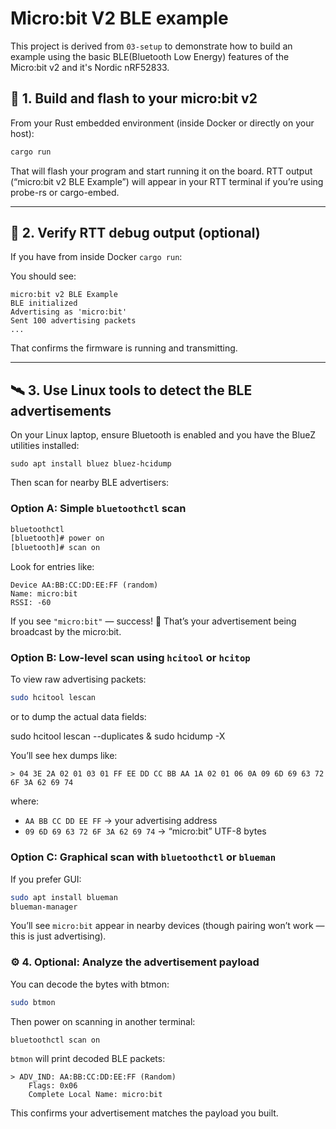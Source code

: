 # Micro:bit V2 BLE example

This project is derived from `03-setup` to demonstrate how to build an example using the basic BLE(Bluetooth Low Energy) features of the Micro:bit v2 and it's Nordic nRF52833. 

## 🧩 1. Build and flash to your micro:bit v2

From your Rust embedded environment (inside Docker or directly on your host):

```bash
cargo run
```

That will flash your program and start running it on the board.
RTT output (“micro:bit v2 BLE Example”) will appear in your RTT terminal if you’re using probe-rs or cargo-embed.

---

## 🧠 2. Verify RTT debug output (optional)

If you have from inside Docker `cargo run`:

You should see:

```text
micro:bit v2 BLE Example
BLE initialized
Advertising as 'micro:bit'
Sent 100 advertising packets
...
```
That confirms the firmware is running and transmitting.

---

## 🛰️ 3. Use Linux tools to detect the BLE advertisements

On your Linux laptop, ensure Bluetooth is enabled and you have the BlueZ utilities installed:

```sudo apt install bluez bluez-hcidump```

Then scan for nearby BLE advertisers:
### Option A: Simple ```bluetoothctl``` scan

```bash
bluetoothctl
[bluetooth]# power on
[bluetooth]# scan on
```

Look for entries like:

```text
Device AA:BB:CC:DD:EE:FF (random)
Name: micro:bit
RSSI: -60
```

If you see ```"micro:bit"``` — success! 🎉 That’s your advertisement being broadcast by the micro:bit.
### Option B: Low-level scan using ```hcitool``` or ```hcitop```

To view raw advertising packets:

```bash
sudo hcitool lescan
```

or to dump the actual data fields:

sudo hcitool lescan --duplicates &
sudo hcidump -X

You’ll see hex dumps like:

```test
> 04 3E 2A 02 01 03 01 FF EE DD CC BB AA 1A 02 01 06 0A 09 6D 69 63 72 6F 3A 62 69 74
```

where:

*    ```AA BB CC DD EE FF``` → your advertising address
*    ```09 6D 69 63 72 6F 3A 62 69 74``` → “micro:bit” UTF-8 bytes

### Option C: Graphical scan with ```bluetoothctl``` or ```blueman```

If you prefer GUI:

```bash
sudo apt install blueman
blueman-manager
```

You’ll see ```micro:bit``` appear in nearby devices (though pairing won’t work — this is just advertising).
### ⚙️ 4. Optional: Analyze the advertisement payload

You can decode the bytes with btmon:

```bash
sudo btmon
```

Then power on scanning in another terminal:

```bash
bluetoothctl scan on
```

```btmon``` will print decoded BLE packets:

```text
> ADV_IND: AA:BB:CC:DD:EE:FF (Random)
    Flags: 0x06
    Complete Local Name: micro:bit
```

This confirms your advertisement matches the payload you built.
